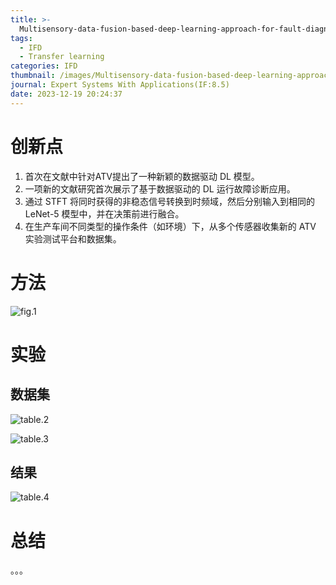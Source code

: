 ```yaml
---
title: >-
  Multisensory-data-fusion-based-deep-learning-approach-for-fault-diagnosis-of-an-industrial-autonomous-transfer-vehicle
tags:
  - IFD
  - Transfer learning
categories: IFD
thumbnail: /images/Multisensory-data-fusion-based-deep-learning-approach-for-fault-diagnosis-of-an-industrial-autonomous-transfer-vehicle/fig.1.png
journal: Expert Systems With Applications(IF:8.5)
date: 2023-12-19 20:24:37
---
```


# 创新点

1. 首次在文献中针对ATV提出了一种新颖的数据驱动 DL 模型。
2. 一项新的文献研究首次展示了基于数据驱动的 DL 运行故障诊断应用。
3. 通过 STFT 将同时获得的非稳态信号转换到时频域，然后分别输入到相同的 LeNet-5 模型中，并在决策前进行融合。
4. 在生产车间不同类型的操作条件（如环境）下，从多个传感器收集新的 ATV 实验测试平台和数据集。



# 方法

![fig.1](/images/Multisensory-data-fusion-based-deep-learning-approach-for-fault-diagnosis-of-an-industrial-autonomous-transfer-vehicle/fig.1.png)



# 实验

## 数据集

![table.2](/images/Multisensory-data-fusion-based-deep-learning-approach-for-fault-diagnosis-of-an-industrial-autonomous-transfer-vehicle/table.2.png)



![table.3](/images/Multisensory-data-fusion-based-deep-learning-approach-for-fault-diagnosis-of-an-industrial-autonomous-transfer-vehicle/table.3.png)



## 结果

![table.4](/images/Multisensory-data-fusion-based-deep-learning-approach-for-fault-diagnosis-of-an-industrial-autonomous-transfer-vehicle/table.4.png)



# 总结

。。。

